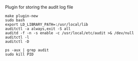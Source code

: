 Plugin for storing the audit log file

```
make plugin-new
sudo bash
export LD_LIBRARY_PATH=:/usr/local/lib
auditctl -a always,exit -S all
auditd -f -n -s enable -c /usr/local/etc/audit >& /dev/null
auditctl -l
auditctl -D
```
```
ps -aux | grep audit
sudo kill PID 
```
